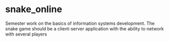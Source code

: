 # snake_online
Semester work on the basics of information systems development. The snake game should be a client-server application with the ability to network with several players
